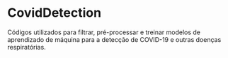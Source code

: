 # CovidDetection
Códigos utilizados para filtrar, pré-processar e treinar modelos de aprendizado de máquina para a detecção de COVID-19 e outras doenças respiratórias.
